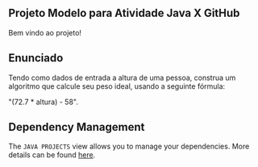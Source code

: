 ## Projeto Modelo para Atividade Java X GitHub

Bem vindo ao projeto!

## Enunciado

Tendo como dados de entrada a altura de uma pessoa, construa um algoritmo que calcule seu peso ideal, usando a seguinte fórmula:

"(72.7 * altura) - 58".

## Dependency Management

The `JAVA PROJECTS` view allows you to manage your dependencies. More details can be found [here](https://github.com/microsoft/vscode-java-dependency#manage-dependencies).
